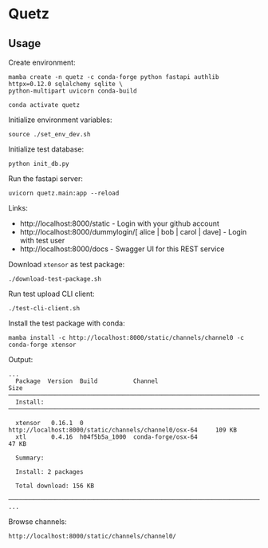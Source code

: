 Quetz
=====

Usage
-----

Create environment:
```
mamba create -n quetz -c conda-forge python fastapi authlib httpx=0.12.0 sqlalchemy sqlite \
python-multipart uvicorn conda-build

conda activate quetz
```

Initialize environment variables:
```
source ./set_env_dev.sh
```

Initialize test database:
```
python init_db.py
```

Run the fastapi server:
```
uvicorn quetz.main:app --reload
```

Links:
 * http://localhost:8000/static - Login with your github account
 * http://localhost:8000/dummylogin/[ alice | bob | carol | dave] - Login with test user
 * http://localhost:8000/docs - Swagger UI for this REST service

Download `xtensor` as test package:
```
./download-test-package.sh
```

Run test upload CLI client:
```
./test-cli-client.sh
```

Install the test package with conda:
```
mamba install -c http://localhost:8000/static/channels/channel0 -c conda-forge xtensor
```

Output:
```
...
  Package  Version  Build          Channel                                                     Size
─────────────────────────────────────────────────────────────────────────────────────────────────────
  Install:
─────────────────────────────────────────────────────────────────────────────────────────────────────

  xtensor   0.16.1  0              http://localhost:8000/static/channels/channel0/osx-64     109 KB
  xtl       0.4.16  h04f5b5a_1000  conda-forge/osx-64                                         47 KB

  Summary:

  Install: 2 packages

  Total download: 156 KB

─────────────────────────────────────────────────────────────────────────────────────────────────────
...
```

Browse channels:
```
http://localhost:8000/static/channels/channel0/
```
